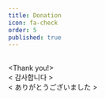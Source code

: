 ```yaml
---
title: Donation
icon: fa-check
order: 5
published: true
---
```


<br><Thank you!> 
<br>< 감사합니다 >
<br>< ありがとうございました >

